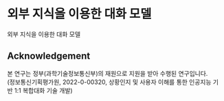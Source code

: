 # 외부 지식을 이용한 대화 모델
외부 지식을 이용한 대화 모델

## Acknowledgement
본 연구는 정부(과학기술정보통신부)의 재원으로 지원을 받아 수행된 연구입니다.   
(정보통신기획평가원, 2022-0-00320, 상황인지 및 사용자 이해를 통한 인공지능 기반 1:1 복합대화 기술 개발)
